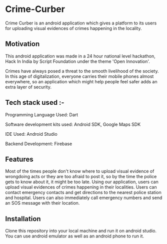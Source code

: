 # Crime-Curber

Crime Curber is an android application which gives a platform to its users for uploading visual evidences of crimes happening in the locality. 

## Motivation

This android application was made in a 24 hour national level hackathon, Hack In India by Script Foundation under the theme 'Open Innovation'. 

Crimes have always posed a threat to the smooth livelihood of the society. In this age of digitalization, everyone carries their mobile phones almost everywhere, so an application which might help people feel safer adds an extra layer of security.

## Tech stack used :-

Programming Language Used: Dart

Software development kits used: Android SDK, Google Maps SDK

IDE Used: Android Studio

Backend Development: Firebase

## Features

Most of the times people don't know where to upload visual evidence of wrongdoing acts or they are too afraid to post it, so by the time the police gets to know about it, it might be too late. Using our application, users can upload visual evidences of crimes happening in their localities. Users can contact emergency contacts and get directions to the nearest police station and hospital. Users can also immediately call emergency numbers and send an SOS message with their location. 

## Installation

Clone this repository into your local machine and run it on android studio. You can use android emulator as well as an android phone to run it.

